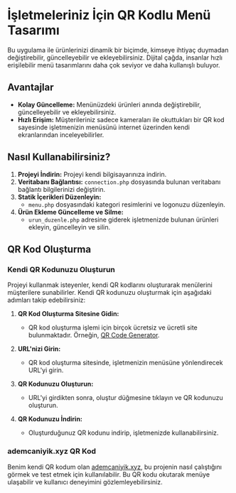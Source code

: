# İşletmeleriniz İçin QR Kodlu Menü Tasarımı

Bu uygulama ile ürünlerinizi dinamik bir biçimde, kimseye ihtiyaç duymadan değiştirebilir, güncelleyebilir ve ekleyebilirsiniz. Dijital çağda, insanlar hızlı erişilebilir menü tasarımlarını daha çok seviyor ve daha kullanışlı buluyor.

## Avantajlar
- **Kolay Güncelleme:** Menünüzdeki ürünleri anında değiştirebilir, güncelleyebilir ve ekleyebilirsiniz.
- **Hızlı Erişim:** Müşterileriniz sadece kameraları ile okuttukları bir QR kod sayesinde işletmenizin menüsünü internet üzerinden kendi ekranlarından inceleyebilirler.

## Nasıl Kullanabilirsiniz?
1. **Projeyi İndirin:** Projeyi kendi bilgisayarınıza indirin.
2. **Veritabanı Bağlantısı:** `connection.php` dosyasında bulunan veritabanı bağlantı bilgilerinizi değiştirin.
3. **Statik İçerikleri Düzenleyin:** 
    - `menu.php` dosyasındaki kategori resimlerini ve logonuzu düzenleyin.
4. **Ürün Ekleme Güncelleme ve Silme:** 
    - `urun_duzenle.php` adresine giderek işletmenizde bulunan ürünleri ekleyin, güncelleyin ve silin.


## QR Kod Oluşturma

### Kendi QR Kodunuzu Oluşturun

Projeyi kullanmak isteyenler, kendi QR kodlarını oluşturarak menülerini müşterilere sunabilirler. Kendi QR kodunuzu oluşturmak için aşağıdaki adımları takip edebilirsiniz:

1. **QR Kod Oluşturma Sitesine Gidin:**
    - QR kod oluşturma işlemi için birçok ücretsiz ve ücretli site bulunmaktadır. Örneğin, [QR Code Generator](https://www.qr-code-generator.com/).

2. **URL'nizi Girin:**
    - QR kod oluşturma sitesinde, işletmenizin menüsüne yönlendirecek URL'yi girin.

3. **QR Kodunuzu Oluşturun:**
    - URL'yi girdikten sonra, oluştur düğmesine tıklayın ve QR kodunuzu oluşturun.

4. **QR Kodunuzu İndirin:**
    - Oluşturduğunuz QR kodunu indirip, işletmenizde kullanabilirsiniz.

### ademcaniyik.xyz QR Kod

Benim kendi QR kodum olan [ademcaniyik.xyz](http://ademcaniyik.xyz), bu projenin nasıl çalıştığını görmek ve test etmek için kullanılabilir. Bu QR kodu okutarak menüye ulaşabilir ve kullanıcı deneyimini gözlemleyebilirsiniz.
